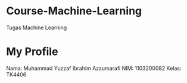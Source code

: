 # Course-Machine-Learning
Tugas Machine Learning

# My Profile
Nama: Muhammad Yuzzaf Ibrahim Azzumarafi
NIM: 1103200082
Kelas: TK4406
